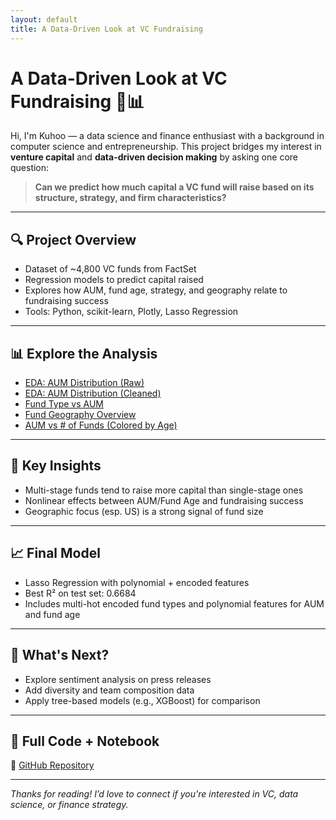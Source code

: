 ```yaml
---
layout: default
title: A Data-Driven Look at VC Fundraising
---
```


# A Data-Driven Look at VC Fundraising 💸📊

Hi, I'm Kuhoo — a data science and finance enthusiast with a background in computer science and entrepreneurship. This project bridges my interest in **venture capital** and **data-driven decision making** by asking one core question:

> **Can we predict how much capital a VC fund will raise based on its structure, strategy, and firm characteristics?**

---

## 🔍 Project Overview
- Dataset of ~4,800 VC funds from FactSet
- Regression models to predict capital raised
- Explores how AUM, fund age, strategy, and geography relate to fundraising success
- Tools: Python, scikit-learn, Plotly, Lasso Regression

---

## 📊 Explore the Analysis
- [EDA: AUM Distribution (Raw)](aum-raw-distribution.html)
- [EDA: AUM Distribution (Cleaned)](aum-clean-distribution.html)
- [Fund Type vs AUM](fund-type-vc.html)
- [Fund Geography Overview](fund-country-vc.html)
- [AUM vs # of Funds (Colored by Age)](funds_v_aum.html)

---

## 🧠 Key Insights
- Multi-stage funds tend to raise more capital than single-stage ones
- Nonlinear effects between AUM/Fund Age and fundraising success
- Geographic focus (esp. US) is a strong signal of fund size

---

## 📈 Final Model
- Lasso Regression with polynomial + encoded features
- Best R² on test set: 0.6684
- Includes multi-hot encoded fund types and polynomial features for AUM and fund age

---

## 🚀 What's Next?
- Explore sentiment analysis on press releases
- Add diversity and team composition data
- Apply tree-based models (e.g., XGBoost) for comparison

---

## 📂 Full Code + Notebook
🔗 [GitHub Repository](https://github.com/kuhoobairwal/vc-fundraising)

---

*Thanks for reading! I’d love to connect if you're interested in VC, data science, or finance strategy.*
